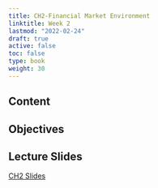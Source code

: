 ```yaml
---
title: CH2-Financial Market Environment
linktitle: Week 2
lastmod: "2022-02-24"
draft: true  
active: false
toc: false  
type: book  
weight: 30
---
```


## Content

## Objectives

## Lecture Slides

<a href="https://www.emmanuelteitelbaum.com/slides/psc1001_2.1/#/" target="_blank" rel="noopener" title="Slides">CH2 Slides</a>